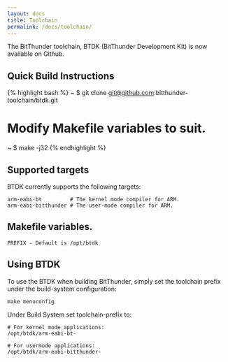 ```yaml
---
layout: docs
title: Toolchain
permalink: /docs/toolchain/
---
```


The BitThunder toolchain, BTDK (BitThunder Development Kit) is now available
on Github.

## Quick Build Instructions

{% highlight bash %}
~ $ git clone git@github.com:bitthunder-toolchain/btdk.git
# Modify Makefile variables to suit.
~ $ make -j32
{% endhighlight %}

## Supported targets

BTDK currently supports the following targets:

    arm-eabi-bt         # The kernel mode compiler for ARM.
    arm-eabi-bitthunder # The user-mode compiler for ARM.

## Makefile variables.

    PREFIX - Default is /opt/btdk

## Using BTDK

To use the BTDK when building BitThunder, simply set the toolchain prefix
under the build-system configuration:

    make menuconfig

Under Build System set toolchain-prefix to:

    # For kernel mode applications:
	/opt/btdk/arm-eabi-bt-

	# For usermode applications:
	/opt/btdk/arm-eabi-bitthunder-


	